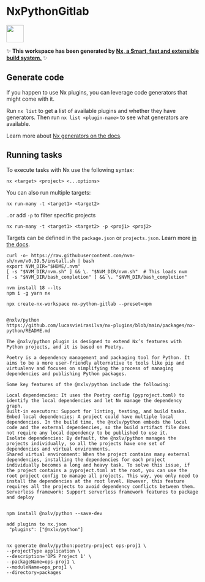 # NxPythonGitlab

<a alt="Nx logo" href="https://nx.dev" target="_blank" rel="noreferrer"><img src="https://raw.githubusercontent.com/nrwl/nx/master/images/nx-logo.png" width="45"></a>

✨ **This workspace has been generated by [Nx, a Smart, fast and extensible build system.](https://nx.dev)** ✨

## Generate code

If you happen to use Nx plugins, you can leverage code generators that might come with it.

Run `nx list` to get a list of available plugins and whether they have generators. Then run `nx list <plugin-name>` to see what generators are available.

Learn more about [Nx generators on the docs](https://nx.dev/plugin-features/use-code-generators).

## Running tasks

To execute tasks with Nx use the following syntax:

```
nx <target> <project> <...options>
```

You can also run multiple targets:

```
nx run-many -t <target1> <target2>
```

..or add `-p` to filter specific projects

```
nx run-many -t <target1> <target2> -p <proj1> <proj2>
```

Targets can be defined in the `package.json` or `projects.json`. Learn more [in the docs](https://nx.dev/core-features/run-tasks).


```
curl -o- https://raw.githubusercontent.com/nvm-sh/nvm/v0.39.5/install.sh | bash
export NVM_DIR="$HOME/.nvm"
[ -s "$NVM_DIR/nvm.sh" ] && \. "$NVM_DIR/nvm.sh"  # This loads nvm
[ -s "$NVM_DIR/bash_completion" ] && \. "$NVM_DIR/bash_completion"

nvm install 18 --lts
npm i -g yarn nx

npx create-nx-workspace nx-python-gitlab --preset=npm 


@nxlv/python
https://github.com/lucasvieirasilva/nx-plugins/blob/main/packages/nx-python/README.md

The @nxlv/python plugin is designed to extend Nx’s features with Python projects, and it is based on Poetry.

Poetry is a dependency management and packaging tool for Python. It aims to be a more user-friendly alternative to tools like pip and virtualenv and focuses on simplifying the process of managing dependencies and publishing Python packages.

Some key features of the @nxlv/python include the following:

Local dependencies: It uses the Poetry config (pyproject.toml) to identify the local dependencies and let Nx manage the dependency graph.
Built-in executors: Support for linting, testing, and build tasks.
Embed local dependencies: A project could have multiple local dependencies. In the build time, the @nxlv/python embeds the local code and the external dependencies, so the build artifact file does not require any local dependency to be published to use it.
Isolate dependencies: By default, the @nxlv/python manages the projects individually, so all the projects have one set of dependencies and virtual environments.
Shared virtual environment: When the project contains many external dependencies, installing the dependencies for each project individually becomes a long and heavy task. To solve this issue, if the project contains a pyproject.toml at the root, you can use the root project config to manage all projects. This way, you only need to install the dependencies at the root level. However, this feature requires all the projects to avoid dependency conflicts between them.
Serverless framework: Support serverless framework features to package and deploy


npm install @nxlv/python --save-dev

add plugins to nx.json
 "plugins": ["@nxlv/python"]


nx generate @nxlv/python:poetry-project ops-proj1 \
--projectType application \
--description='OPS Project 1' \
--packageName=ops-proj1 \
--moduleName=ops_proj1 \
--directory=packages

```